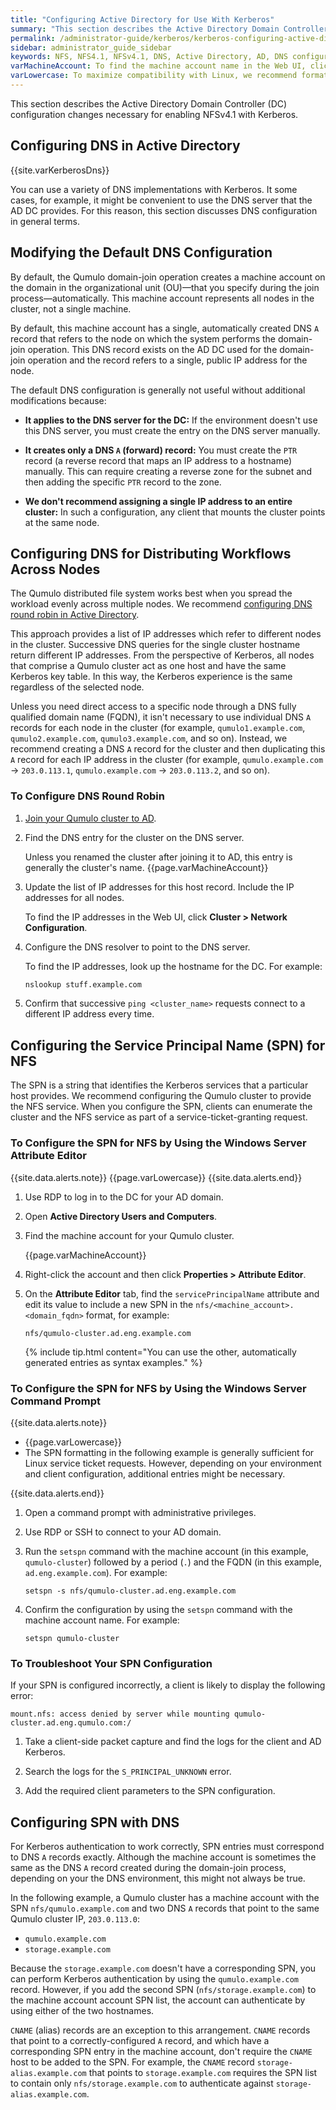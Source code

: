 ```yaml
---
title: "Configuring Active Directory for Use With Kerberos"
summary: "This section describes the Active Directory Domain Controller configuration changes necessary for enabling NFSv4.1 with Kerberos."
permalink: /administrator-guide/kerberos/kerberos-configuring-active-directory.html
sidebar: administrator_guide_sidebar
keywords: NFS, NFS4.1, NFSv4.1, DNS, Active Directory, AD, DNS configuration, DNS, A record, PTR record, distributed load, distributing load, round robin, DNS round robin, SPN
varMachineAccount: To find the machine account name in the Web UI, click **Cluster > Active Directory** and note the name under **Machine Account**.
varLowercase: To maximize compatibility with Linux, we recommend formatting SPN entries in lowercase.
---
```


This section describes the Active Directory Domain Controller (DC) configuration changes necessary for enabling NFSv4.1 with Kerberos.

## Configuring DNS in Active Directory
{{site.varKerberosDns}}

You can use a variety of DNS implementations with Kerberos. It some cases, for example, it might be convenient to use the DNS server that the AD DC provides. For this reason, this section discusses DNS configuration in general terms.


## Modifying the Default DNS Configuration
By default, the Qumulo domain-join operation creates a machine account on the domain in the organizational unit (OU)&mdash;that you specify during the join process&mdash;automatically. This machine account represents all nodes in the cluster, not a single machine.

By default, this machine account has a single, automatically created DNS `A` record that refers to the node on which the system performs the domain-join operation. This DNS record exists on the AD DC used for the domain-join operation and the record refers to a single, public IP address for the node.

The default DNS configuration is generally not useful without additional modifications because:

* **It applies to the DNS server for the DC:** If the environment doesn't use this DNS server, you must create the entry on the DNS server manually.

* **It creates only a DNS `A` (forward) record:** You must create the `PTR` record (a reverse record that maps an IP address to a hostname) manually. This can require creating a reverse zone for the subnet and then adding the specific `PTR` record to the zone.

* **We don't recommend assigning a single IP address to an entire cluster:** In such a configuration, any client that mounts the cluster points at the same node.


## Configuring DNS for Distributing Workflows Across Nodes
The Qumulo distributed file system works best when you spread the workload evenly across multiple nodes. We recommend [configuring DNS round robin in Active Directory](https://care.qumulo.com/hc/en-us/articles/115007926128).

This approach provides a list of IP addresses which refer to different nodes in the cluster. Successive DNS queries for the single cluster hostname return different IP addresses. From the perspective of Kerberos, all nodes that comprise a Qumulo cluster act as one host and have the same Kerberos key table. In this way, the Kerberos experience is the same regardless of the selected node.

Unless you need direct access to a specific node through a DNS fully qualified domain name (FQDN), it isn't necessary to use individual DNS `A` records for each node in the cluster (for example, `qumulo1.example.com`, `qumulo2.example.com`, `qumulo3.example.com`, and so on). Instead, we recommend creating a DNS `A` record for the cluster and then duplicating this `A` record for each IP address in the cluster (for example, `qumulo.example.com` &rarr; `203.0.113.1`, `qumulo.example.com` &rarr; `203.0.113.2`, and so on).

### To Configure DNS Round Robin
1. [Join your Qumulo cluster to AD](kerberos-prerequisites-joining-cluster-active-directory.md).

1. Find the DNS entry for the cluster on the DNS server.

   Unless you renamed the cluster after joining it to AD, this entry is generally the cluster's name. {{page.varMachineAccount}}

1. Update the list of IP addresses for this host record. Include the IP addresses for all nodes.

   To find the IP addresses in the Web UI, click **Cluster > Network Configuration**.

1. Configure the DNS resolver to point to the DNS server.

   To find the IP addresses, look up the hostname for the DC. For example:
   
   ```bash
   nslookup stuff.example.com
   ```

1. Confirm that successive `ping <cluster_name>` requests connect to a different IP address every time.


## Configuring the Service Principal Name (SPN) for NFS
The SPN is a string that identifies the Kerberos services that a particular host provides. We recommend configuring the Qumulo cluster to provide the NFS service. When you configure the SPN, clients can enumerate the cluster and the NFS service as part of a service-ticket-granting request. 

### To Configure the SPN for NFS by Using the Windows Server Attribute Editor
{{site.data.alerts.note}}
{{page.varLowercase}}
{{site.data.alerts.end}}

1. Use RDP to log in to the DC for your AD domain.

1. Open **Active Directory Users and Computers**.

1. Find the machine account for your Qumulo cluster.

   {{page.varMachineAccount}}

1. Right-click the account and then click **Properties > Attribute Editor**.

1. On the **Attribute Editor** tab, find the `servicePrincipalName` attribute and edit its value to include a new SPN in the `nfs/<machine_account>.<domain_fqdn>` format, for example:

   ```
   nfs/qumulo-cluster.ad.eng.example.com
   ```

   {% include tip.html content="You can use the other, automatically generated entries as syntax examples." %}

### To Configure the SPN for NFS by Using the Windows Server Command Prompt
{{site.data.alerts.note}}
<ul>
  <li>{{page.varLowercase}}</li>
  <li>The SPN formatting in the following example is generally sufficient for Linux service ticket requests. However, depending on your environment and client configuration, additional entries might be necessary.</li>
</ul>
{{site.data.alerts.end}}

1. Open a command prompt with administrative privileges.

1. Use RDP or SSH to connect to your AD domain.

1. Run the `setspn` command with the machine account (in this example, `qumulo-cluster`) followed by a period (`.`) and the FQDN (in this example, `ad.eng.example.com`). For example:

   ```
   setspn -s nfs/qumulo-cluster.ad.eng.example.com
   ```

1. Confirm the configuration by using the `setspn` command with the machine account name. For example:

   ```
   setspn qumulo-cluster
   ```

### To Troubleshoot Your SPN Configuration
If your SPN is configured incorrectly, a client is likely to display the following error:

```
mount.nfs: access denied by server while mounting qumulo-cluster.ad.eng.qumulo.com:/
```

1. Take a client-side packet capture and find the logs for the client and AD Kerberos.

1. Search the logs for the `S_PRINCIPAL_UNKNOWN` error.

1. Add the required client parameters to the SPN configuration.


## Configuring SPN with DNS
For Kerberos authentication to work correctly, SPN entries must correspond to DNS `A` records exactly. Although the machine account is sometimes the same as the DNS `A` record created during the domain-join process, depending on your the DNS environment, this might not always be true.

In the following example, a Qumulo cluster has a machine account with the SPN `nfs/qumulo.example.com` and two DNS `A` records that point to the same Qumulo cluster IP, `203.0.113.0`:
* `qumulo.example.com`
* `storage.example.com`

Because the `storage.example.com` doesn't have a corresponding SPN, you can perform Kerberos authentication by using the `qumulo.example.com` record. However, if you add the second SPN (`nfs/storage.example.com`) to the machine account account SPN list, the account can authenticate by using either of the two hostnames.

`CNAME` (alias) records are an exception to this arrangement. `CNAME` records that point to a correctly-configured `A` record, and which have a corresponding SPN entry in the machine account, don't require the `CNAME` host to be added to the SPN. For example, the `CNAME` record `storage-alias.example.com` that points to `storage.example.com` requires the SPN list to contain only `nfs/storage.example.com` to authenticate against `storage-alias.example.com`.
